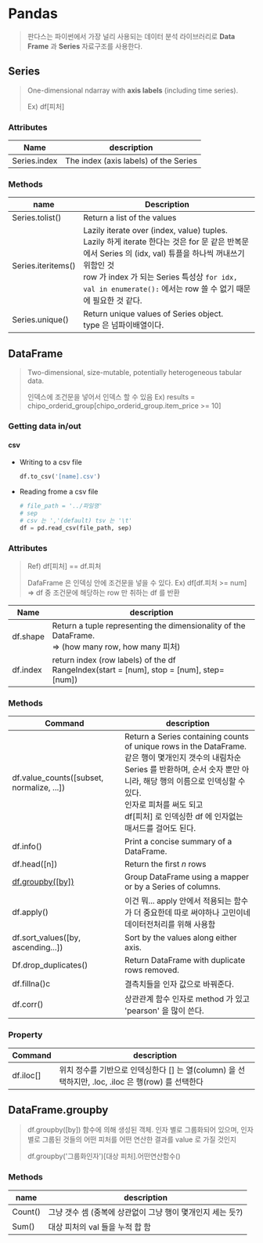 # Pandas

> 판다스는 파이썬에서 가장 널리 사용되는 데이터 분석 라이브러리로 **Data Frame** 과 **Series** 자료구조를 사용한다.



## Series

> One-dimensional ndarray with **axis labels** (including time series).
>
> Ex) df[피처]

### Attributes

| Name         | description                           |
| ------------ | ------------------------------------- |
| Series.index | The index (axis labels) of the Series |

### Methods

| name               | Description                                                  |
| ------------------ | ------------------------------------------------------------ |
| Series.tolist()    | Return a list of the values                                  |
| Series.iteritems() | Lazily iterate over (index, value) tuples.<br />Lazily 하게 iterate 한다는 것은 for 문 같은 반복문에서 Series 의 (idx, val) 튜플을 하나씩 꺼내쓰기 위함인 것<br />row 가 index 가 되는 Series 특성상 `for idx, val in enumerate():` 에서는 row 쓸 수 없기 때문에 필요한 것 같다. |
| Series.unique()    | Return unique values of Series object.<br />type 은 넘파이배열이다. |



## DataFrame

> Two-dimensional, size-mutable, potentially heterogeneous tabular data.
>
> 인덱스에 조건문을 넣어서 인덱스 할 수 있음 Ex) results = chipo_orderid_group[chipo_orderid_group.item_price >= 10]

### Getting data in/out

#### csv

- Writing to a csv file

  ```python
  df.to_csv('[name].csv')
  ```

- Reading frome a csv file

  ```python
  # file_path = '../파일명'
  # sep
  # csv 는 ','(default) tsv 는 '\t' 
  df = pd.read_csv(file_path, sep)
  ```

### Attributes

> Ref) df[피처] == df.피처
>
> DafaFrame 은 인덱싱 안에 조건문을 넣을 수 있다.
> Ex) df[df.피처 >= num] => df 중 조건문에 해당하는 row 만 취하는 df 를 반환

| Name     | description                                                  |
| -------- | ------------------------------------------------------------ |
| df.shape | Return a tuple representing the dimensionality of the DataFrame.<br />=> (how many row, how many 피처) |
| df.index | return index (row labels) of the df<br />RangeIndex(start = [num], stop = [num], step= [num]) |

### Methods

| Command                                   | description                                                  |
| ----------------------------------------- | ------------------------------------------------------------ |
| df.value_counts([subset, normalize, ...]) | Return a Series containing counts of unique rows in the DataFrame.<br />같은 행이 몇개인지 갯수의 내림차순 Series 를 반환하며, 순서 숫자 뿐만 아니라, 해당 행의 이름으로 인덱싱할 수 있다.<br />인자로 피처를 써도 되고<br />df[피처] 로 인덱싱한 df 에 인자없는 매서드를 걸어도 된다. |
| df.info()                                 | Print a concise summary of a DataFrame.                      |
| df.head([n])                              | Return the first *n* rows                                    |
| [df.groupby([by])](#DataFrame.groupby)    | Group DataFrame using a mapper or by a Series of columns.    |
| df.apply()                                | 이건 뭐... apply 안에서 적용되는 함수가 더 중요한데 따로 써야하나 고민이네<br />데이터전처리를 위해 사용함 |
| df.sort_values([by, ascending...])        | Sort by the values along either axis.                        |
| Df.drop_duplicates()                      | Return DataFrame with duplicate rows removed.                |
| df.fillna()c                              | 결측치들을 인자 값으로 바꿔준다.                             |
| df.corr()                                 | 상관관계 함수 인자로 method 가 있고 'pearson' 을 많이 쓴다.  |

### Property

| Command   | description                                                  |
| --------- | ------------------------------------------------------------ |
| df.iloc[] | 위치 정수를 기반으로 인덱싱한다 [] 는 열(column) 을 선택하지만, .loc, .iloc 은 행(row) 를 선택한다 |



## DataFrame.groupby

> df.groupby([by]) 함수에 의해 생성된 객체. 인자 별로 그룹화되어 있으며, 인자 별로 그룹된 것들의 어떤 피처를 어떤 연산한 결과를 value 로 가질 것인지
>
> df.groupby('그룹화인자')[대상 피처].어떤연산함수()

### Methods

| name    | description                                                |
| ------- | ---------------------------------------------------------- |
| Count() | 그냥 갯수 셈 (중복에 상관없이 그냥 행이 몇개인지 세는 듯?) |
| Sum()   | 대상 피처의 val 들을 누적 합 함                            |

